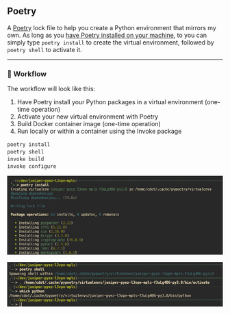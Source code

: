 ## Poetry

A [Poetry](https://python-poetry.org/docs/) lock file to help you create a Python environment that mirrors my own. As long as you [have Poetry installed on your machine](https://python-poetry.org/docs/), to you can simply type `poetry install` to create the virtual environment, followed by `poetry shell` to activate it.

---

### 🚀 Workflow

The workflow will look like this:

1. Have Poetry install your Python packages in a virtual environment (one-time operation)
2. Activate your new virtual environment with Poetry
3. Build Docker container image (one-time operation)
4. Run locally or within a container using the Invoke package

```bash
poetry install
poetry shell
invoke build
invoke configure
```

![poetry install](./site/content/assets/images/poetry_install.png)

![poetry shell](./site/content/assets/images/poetry_shell.png)
